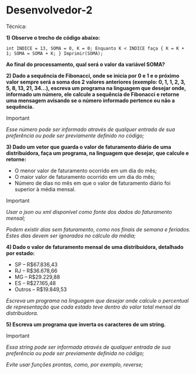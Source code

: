 # Desenvolvedor-2

Técnica:

**1) Observe o trecho de código abaixo:** 

`int INDICE = 13, SOMA = 0, K = 0;
Enquanto K < INDICE faça { K = K + 1; SOMA = SOMA + K; }
Imprimir(SOMA);`

**Ao final do processamento, qual será o valor da variável SOMA?**

**2) Dado a sequência de Fibonacci, onde se inicia por 0 e 1 e o próximo valor sempre será a soma dos 2 valores anteriores (exemplo: 0, 1, 1, 2, 3, 5, 8, 13, 21, 34...), escreva um programa na linguagem que desejar onde, informado um número, ele calcule a sequência de Fibonacci e retorne uma mensagem avisando se o número informado pertence ou não a sequência.**

> [!IMPORTANT]
> *Esse número pode ser informado através de qualquer entrada de sua preferência ou pode ser previamente definido no código;*



**3) Dado um vetor que guarda o valor de faturamento diário de uma distribuidora, faça um programa, na linguagem que desejar, que calcule e retorne:**
* O menor valor de faturamento ocorrido em um dia do mês;
* O maior valor de faturamento ocorrido em um dia do mês;
* Número de dias no mês em que o valor de faturamento diário foi superior à média mensal.

> [!IMPORTANT]
> *Usar o json ou xml disponível como fonte dos dados do faturamento mensal;*
> 
> *Podem existir dias sem faturamento, como nos finais de semana e feriados. Estes dias devem ser ignorados no cálculo da média;* 

**4) Dado o valor de faturamento mensal de uma distribuidora, detalhado por estado:**
* SP – R$67.836,43
* RJ – R$36.678,66
* MG – R$29.229,88
* ES – R$27.165,48
* Outros – R$19.849,53

*Escreva um programa na linguagem que desejar onde calcule o percentual de representação que cada estado teve dentro do valor total mensal da distribuidora.*

**5) Escreva um programa que inverta os caracteres de um string.**

> [!IMPORTANT]
> *Essa string pode ser informada através de qualquer entrada de sua preferência ou pode ser previamente definida no código;*
> 
> *Evite usar funções prontas, como, por exemplo, reverse;*
